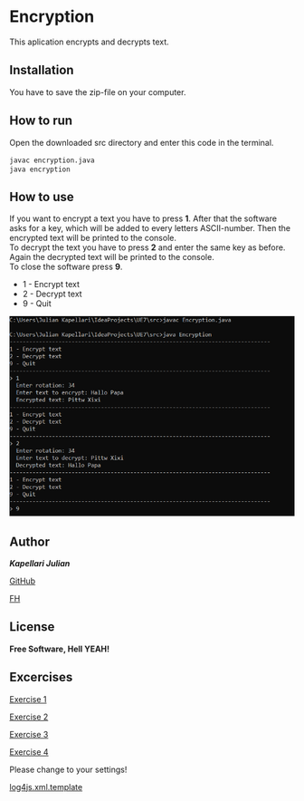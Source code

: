 # Encryption

This aplication encrypts and decrypts text.

## Installation

You have to save the zip-file on your computer.

## How to run

Open the downloaded src directory and enter this code in the terminal.

```
javac encryption.java  
java encryption
```

## How to use

If you want to encrypt a text you have to press **1**. After that the software asks for a key, which will be added to every letters ASCII-number. Then the encrypted text will be printed to the console.  
To decrypt the text you have to press **2** and enter the same key as before. Again the decrypted text will be printed to the console.  
To close the software press **9**.

* 1 - Encrypt text  
* 2 - Decrypt text  
* 9 - Quit

![Example](resources/images/Encryption.PNG)

## Author

***Kapellari Julian***

[GitHub](https://github.com/JulianKapellari06)

[FH](https://www.fh-joanneum.at/)

## License

**Free Software, Hell YEAH!**

## Excercises

[Exercise 1](exercise1.md)

[Exercise 2](exercise2.md)

[Exercise 3](exercise3.md)

[Exercise 4](exercise4.md)

Please change to your settings!

[log4js.xml.template](src/main/resources/log4j2.xml.template)
